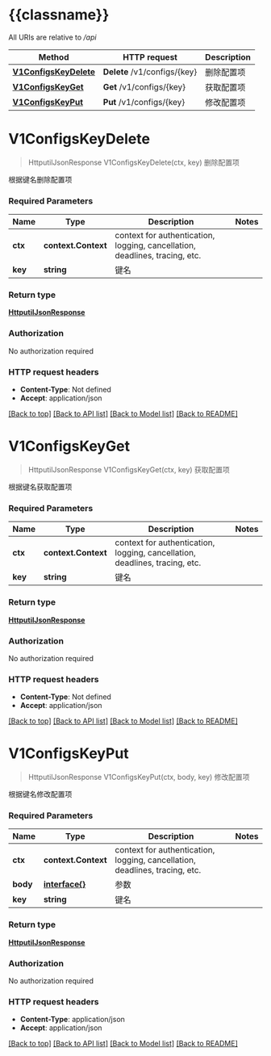 # {{classname}}

All URIs are relative to */api*

Method | HTTP request | Description
------------- | ------------- | -------------
[**V1ConfigsKeyDelete**](V1ConfigsApi.md#V1ConfigsKeyDelete) | **Delete** /v1/configs/{key} | 删除配置项
[**V1ConfigsKeyGet**](V1ConfigsApi.md#V1ConfigsKeyGet) | **Get** /v1/configs/{key} | 获取配置项
[**V1ConfigsKeyPut**](V1ConfigsApi.md#V1ConfigsKeyPut) | **Put** /v1/configs/{key} | 修改配置项

# **V1ConfigsKeyDelete**
> HttputilJsonResponse V1ConfigsKeyDelete(ctx, key)
删除配置项

根据键名删除配置项

### Required Parameters

Name | Type | Description  | Notes
------------- | ------------- | ------------- | -------------
 **ctx** | **context.Context** | context for authentication, logging, cancellation, deadlines, tracing, etc.
  **key** | **string**| 键名 | 

### Return type

[**HttputilJsonResponse**](httputil.JSONResponse.md)

### Authorization

No authorization required

### HTTP request headers

 - **Content-Type**: Not defined
 - **Accept**: application/json

[[Back to top]](#) [[Back to API list]](../README.md#documentation-for-api-endpoints) [[Back to Model list]](../README.md#documentation-for-models) [[Back to README]](../README.md)

# **V1ConfigsKeyGet**
> HttputilJsonResponse V1ConfigsKeyGet(ctx, key)
获取配置项

根据键名获取配置项

### Required Parameters

Name | Type | Description  | Notes
------------- | ------------- | ------------- | -------------
 **ctx** | **context.Context** | context for authentication, logging, cancellation, deadlines, tracing, etc.
  **key** | **string**| 键名 | 

### Return type

[**HttputilJsonResponse**](httputil.JSONResponse.md)

### Authorization

No authorization required

### HTTP request headers

 - **Content-Type**: Not defined
 - **Accept**: application/json

[[Back to top]](#) [[Back to API list]](../README.md#documentation-for-api-endpoints) [[Back to Model list]](../README.md#documentation-for-models) [[Back to README]](../README.md)

# **V1ConfigsKeyPut**
> HttputilJsonResponse V1ConfigsKeyPut(ctx, body, key)
修改配置项

根据键名修改配置项

### Required Parameters

Name | Type | Description  | Notes
------------- | ------------- | ------------- | -------------
 **ctx** | **context.Context** | context for authentication, logging, cancellation, deadlines, tracing, etc.
  **body** | [**interface{}**](interface{}.md)| 参数 | 
  **key** | **string**| 键名 | 

### Return type

[**HttputilJsonResponse**](httputil.JSONResponse.md)

### Authorization

No authorization required

### HTTP request headers

 - **Content-Type**: application/json
 - **Accept**: application/json

[[Back to top]](#) [[Back to API list]](../README.md#documentation-for-api-endpoints) [[Back to Model list]](../README.md#documentation-for-models) [[Back to README]](../README.md)

